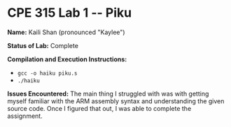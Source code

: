 # CPE 315 Lab 1 -- Piku

**Name:** Kaili Shan (pronounced "Kaylee")

**Status of Lab:** Complete

**Compilation and Execution Instructions:** 
  * `gcc -o haiku piku.s`
  * `./haiku`
  
**Issues Encountered:**
The main thing I struggled with was with getting myself familiar with
the ARM assembly syntax and understanding the given source code. Once
I figured that out, I was able to complete the assignment.